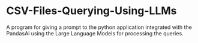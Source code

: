 # CSV-Files-Querying-Using-LLMs
A program for giving a prompt to the python application integrated with the PandasAi using the Large Language Models for processing the queries.
